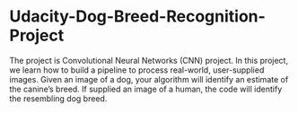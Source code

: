 # Udacity-Dog-Breed-Recognition-Project
The project is Convolutional Neural Networks (CNN) project.
In this project, we learn how to build a pipeline to process real-world, user-supplied images. 
Given an image of a dog, your algorithm will identify an estimate of the canine’s breed. If supplied an image of a human, the code will identify the resembling dog breed.
